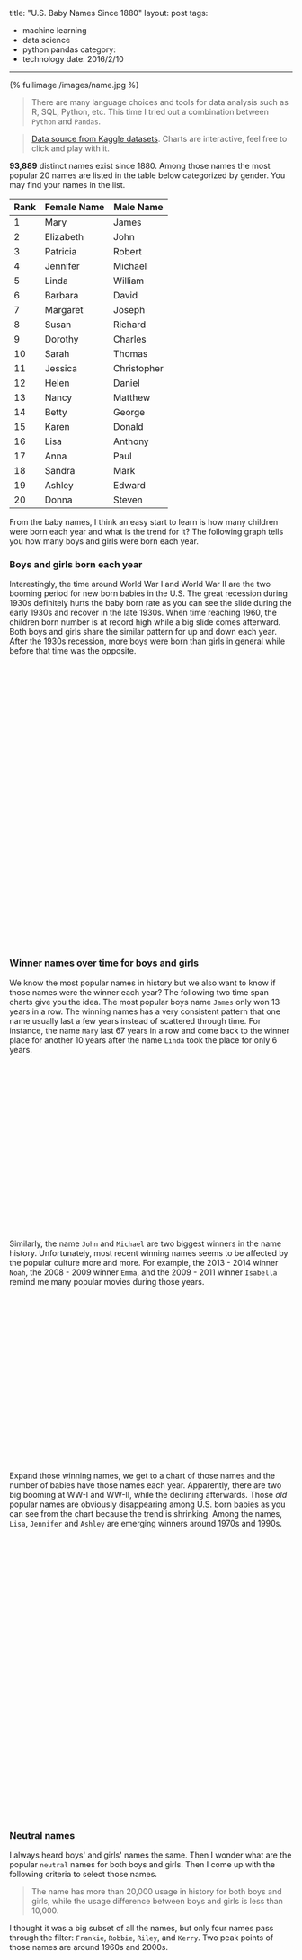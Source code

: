 title: "U.S. Baby Names Since 1880"
layout: post
tags:
- machine learning
- data science
- python pandas
category:
- technology
date: 2016/2/10
---

{% fullimage /images/name.jpg %}

> There are many language choices and tools for data analysis such as R, SQL, Python, etc. This time I tried out a combination between `Python` and `Pandas`.

> [Data source from Kaggle datasets][1]. Charts are interactive, feel free to click and play with it.

**93,889** distinct names exist since 1880. Among those names the most popular 20 names are listed in the table below categorized by gender. You may find your names in the list.

<!-- more -->

| Rank | Female Name | Male Name |
| ---- | ----------- | --------- |
| 1 | Mary | James |
| 2 | Elizabeth | John |
| 3 | Patricia | Robert |
| 4 | Jennifer | Michael |
| 5 | Linda | William |
| 6 | Barbara | David |
| 7 | Margaret | Joseph |
| 8 | Susan | Richard |
| 9 | Dorothy | Charles |
| 10 | Sarah | Thomas |
| 11 | Jessica | Christopher |
| 12 | Helen | Daniel |
| 13 | Nancy | Matthew |
| 14 | Betty | George |
| 15 | Karen | Donald |
| 16 | Lisa | Anthony |
| 17 | Anna | Paul |
| 18 | Sandra | Mark |
| 19 | Ashley | Edward |
| 20 | Donna | Steven |

From the baby names, I think an easy start to learn is how many children were born each year and what is the trend for it? The following graph tells you how many boys and girls were born each year.

### Boys and girls born each year

Interestingly, the time around World War I and World War II are the two booming period for new born babies in the U.S. The great recession during 1930s definitely hurts the baby born rate as you can see the slide during the early 1930s and recover in the late 1930s. When time reaching 1960, the children born number is at record high while a big slide comes afterward. Both boys and girls share the similar pattern for up and down each year. After the 1930s recession, more boys were born than girls in general while before that time was the opposite.

<div id="population" class="chart-container tall"></div>

### Winner names over time for boys and girls

We know the most popular names in history but we also want to know if those names were the winner each year? The following two time span charts give you the idea. The most popular boys name `James` only won 13 years in a row. The winning names has a very consistent pattern that one name usually last a few years instead of scattered through time. For instance, the name `Mary` last 67 years in a row and come back to the winner place for another 10 years after the name `Linda` took the place for only 6 years.

<div id="girltimeline" class="chart-container"></div>

Similarly, the name `John` and `Michael` are two biggest winners in the name history. Unfortunately, most recent winning names seems to be affected by the popular culture more and more. For example, the 2013 - 2014 winner `Noah`, the 2008 - 2009 winner `Emma`, and the 2009 - 2011 winner `Isabella` remind me many popular movies during those years.

<div id="boytimeline" class="chart-container"></div>

Expand those winning names, we get to a chart of those names and the number of babies have those names each year. Apparently, there are two big booming at WW-I and WW-II, while the declining afterwards. Those _old_ popular names are obviously disappearing among U.S. born babies as you can see from the chart because the trend is shrinking. Among the names, `Lisa`, `Jennifer` and `Ashley` are emerging winners around 1970s and 1990s.

<div id="popular-names" class="chart-container tall"></div>

### Neutral names

I always heard boys' and girls' names the same. Then I wonder what are the popular `neutral` names for both boys and girls. Then I come up with the following criteria to select those names.

> The name has more than 20,000 usage in history for both boys and girls, while the usage difference between boys and girls is less than 10,000.

I thought it was a big subset of all the names, but only four names pass through the filter: `Frankie`, `Robbie`, `Riley`, and `Kerry`. Two peak points of those names are around 1960s and 2000s.

<div id="neutral-names" class="chart-container tall"></div>

### Name diversity

Since there are so many names exist in history, one question to ask is that new born babies' name are more diverse or not. **A simple model here is to evaluate the unique names being used each year**. So the answer is YES. We have more and more names, and the diversity is increasing in general, though we have a decline in recent 10 years. Therefore, it might be more interesting to see this in the next 10 or 20 years. Similar things happened from 1910s to 1930s, but after the great recession the diversity increased dramatically. The diversity increase is align with the children born number each year, but more aggressively increase.

<div id="diversity" class="chart-container tall"></div>

> In the end, I feel Python's `pandas` library is a good tool for manipulating data with great performance. It could be a great combination with `scikit-learn` if you are looking for python based machine learn/data science toolset.

[1]: https://www.kaggle.com/kaggle/us-baby-names

<style>
  .chart-container {
    width: 100%;
    height: 300px;
  }
  .chart-container.tall {
    height: 500px;
  }
</style>

<script src="http://code.jquery.com/jquery-1.12.0.min.js"></script>
<script src="/downloads/code/papaparse.min.js"></script>
<script src="http://code.highcharts.com/stock/highstock.js"></script>
<script src="http://code.highcharts.com/highcharts-more.js"></script>
<script src="/downloads/code/babynames.js"></script>